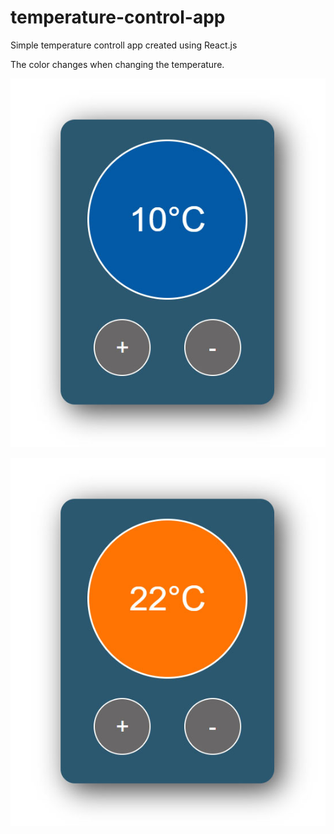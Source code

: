 # temperature-control-app
 Simple temperature controll app created using React.js

 The color changes when changing the temperature.


![Alt text](img/tc-1.jpg)

![Alt text](img/tc-2.jpg)
